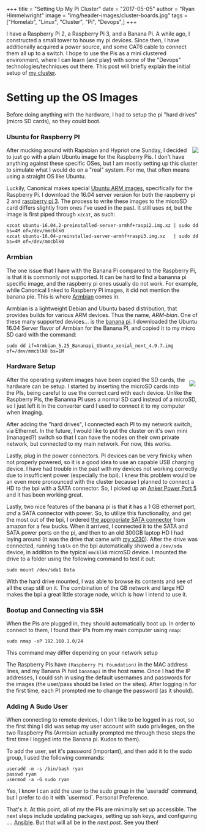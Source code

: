 +++
title  = "Setting Up My Pi Cluster"
date   = "2017-05-05"
author = "Ryan Himmelwright"
image  = "img/header-images/cluster-boards.jpg"
tags   = ["Homelab", "Linux", "Cluster", "Pi", "Devops",]
+++

I have a Raspberry Pi 2, a Raspberry Pi 3, and a Banana Pi. A while ago, I constructed a small tower to house my pi devices. Since then, I have additionally acquired a power source, and some CAT6 cable to connect them all up to a switch. I hope to use the Pis as a mini clustered environment, where I can learn (and play) with some of the "Devops" technologies/techniques out there. This post will briefly explain the initial setup of [my cluster](/pages/homelab/#cluster).

<!--more-->

# Setting up the OS Images
Before doing anything with the hardware, I had to setup the pi "hard drives" (micro SD cards), so they could boot.

### Ubuntu for Raspberry PI

<img src="../../img/posts/Setting-Up-Pi-Cluster/ubuntu-logo.jpg" style="max-width: 50%; height: auto; float: right; margin: 0px 2px 2px 2px;"/>

After mucking around with Rapsbian and Hypriot one Sunday, I decided to just go with a plain Ubuntu image for the Raspberry Pis. I don't have anything against these specific OSes, but I am mostly setting up this cluster to simulate what I would do on a "real" system. For me, that often means using a straight OS like Ubuntu.

Luckily, Canonical makes special [Ubuntu ARM images](https://wiki.ubuntu.com/ARM/RaspberryPi), specifically for the Raspberry Pi. I download the 16.04 server version for both the raspberry pi 2 and [raspberry pi 3](http://www.finnie.org/software/raspberrypi/ubuntu-rpi3/ubuntu-16.04-preinstalled-server-armhf+raspi3.img.xz). The process to write these images to the microSD card differs slightly from ones I've used in the past. It still uses `dd`, but the image is first piped through `xzcat`, as such:


```
xzcat ubuntu-16.04.2-preinstalled-server-armhf+raspi2.img.xz | sudo dd bs=4M of=/dev/mmcblk0
xzcat ubuntu-16.04-preinstalled-server-armhf+raspi3.img.xz   | sudo dd bs=4M of=/dev/mmcblk0
```

### Armbian

The one issue that I have with the Banana Pi compared to the Raspberry Pi, is that it is commonly not supported. It can be hard to find a bananna pi specific image, and the raspberry pi ones usually do not work. For example, while Canonical linked to Raspberry Pi images, it did not mention the banana pie.  This is where [Armbian](https://www.armbian.com/) comes in.

Armbian is a lightweight Debian and Ubuntu based distribution, that provides builds for various ARM devices. Thus the name, *ARM-bian*. One of these many supported devices... is the [banana pi](https://www.armbian.com/banana-pi/). I downloaded the Ubuntu 16.04 Server flavor of Armbian for the Banana PI, and copied it to my micro SD card with the command:

```
sudo dd if=Armbian_5.25_Bananapi_Ubuntu_xenial_next_4.9.7.img  of=/dev/mmcblk0 bs=1M
```

### Hardware Setup

<img src="../../img/posts/Setting-Up-Pi-Cluster/pi-cluster.png" style="max-width: 40%; float: right; margin: 10px 10px 5px 10px;"/>

After the operating system images have been copied the SD cards, the hardware can be setup. I started by inserting the microSD cards into the PIs, being careful to use the correct card with each device. Unlike the Raspberry PIs, the Bananna PI uses a normal SD card instead of a microSD, so I just left it in the converter card I used to connect it to my computer when imaging.

After adding the "hard drives", I connected each PI to my network switch, via Ethernet. In the future, I would like to put the cluster on it's own mini (managed?) switch so that I can have the nodes on their own private network, but connected to my main network. For now, this works.

Lastly, plug in the power connectors. Pi devices can be very finicky when not properly powered, so it is a good idea to use an capable USB charging device. I have had trouble in the past with my devices not working correctly due to insufficient power (especially the bpi). I knew this problem would be an even more pronounced with the cluster because I planned to connect a HD to the bpi with a SATA connector. So, I picked up an [Anker Power Port 5](https://www.amazon.com/Anker-Charger-PowerPort-Multi-Port-Samsung/dp/B00VH8ZW02/ref=sr_1_1?ie=UTF8&qid=1493860165&sr=8-1&keywords=Anker+power+port+5) and it has been working great.

Lastly, two nice features of the banana pi is that it has a 1 GB ethernet port, *and* a SATA connector with power. So, to utilize this functionality, and get the most out of the bpi, I ordered [the appropriate SATA connector](https://www.amazon.com/JBtek-Connectors-Banana-Supply-Terminals/dp/B00ZP0L0VS/ref=sr_1_1?ie=UTF8&qid=1493860481&sr=8-1&keywords=banana+pi+sata) from amazon for a few bucks. When it arrived, I connected it to the SATA and SATA power ports on the pi, and then to an old 300GB laptop HD I had laying around (it was the drive that came with [my x230](/post/my-new-used-x230/)). After the drive was connected, running `lsblk` on the bpi automatically showed a `/dev/sda` device, in addition to the typical `mmcblk0` microSD device. I  mounted the drive to a folder using the following command to test it out:

```
sudo mount /dev/sda1 Data
```

With the hard drive mounted, I was able to browse its contents and see of all the crap still on it. The combination of the GB network and large HD makes the bpi a great little storage node, which is how I intend to use it.

### Bootup and Connecting via SSH

When the Pis are plugged in, they should automatically boot up. In order to connect to them, I found their IPs from my main computer using `nmap`:

```
sudo nmap -sP 192.168.1.0/24
```
<div id="caption">This command may differ depending on your network setup</div>

The Raspberry PIs have `(Raspberry Pi Foundation)` in the MAC address lines, and my Banana Pi had `bananapi` in the host name. Once I had the IP addresses, I could ssh in using the default usernames and passwords for the images (the user/pass should be listed on the sites). After logging in for the first time, each PI prompted me to change the password (as it should).

### Adding A Sudo User

When connecting to remote devices, I don't like to be logged in as root, so the first thing I did was setup my user account with sudo privileges, on the two Raspberry Pis (Armbian actually prompted me through these steps the first time I logged into the Banana pi. Kudos to them).

To add the user, set it's password (important), and then add it to the sudo group, I used the following commands:

```
useradd -m -s /bin/bash ryan
passwd ryan
usermod -a -G sudo ryan
```
<div id="caption">Yes, I know I can add the user to the sudo group in the `useradd` command, but I prefer to do it with `usermod`. Personal Preference.</div>

That's it. At this point, all of my the PIs are minimally set up accessible. The next steps include updating packages, setting up ssh keys, and configuring .... [Ansible](https://www.ansible.com). But that will all be in the *next post*. See you then!
